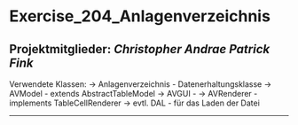 # Exercise_204_Anlagenverzeichnis

Projektmitglieder:
***Christopher Andrae***
***Patrick Fink***
---------------------

Verwendete Klassen:
-> Anlagenverzeichnis - Datenerhaltungsklasse 
-> AVModel - extends AbstractTableModel
-> AVGUI -
-> AVRenderer - implements TableCellRenderer
-> evtl. DAL - für das Laden der Datei

----------------------

